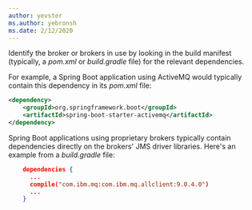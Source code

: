 ```yaml
---
author: yevster
ms.author: yebronsh
ms.date: 2/12/2020
---
```


Identify the broker or brokers in use by looking in the build manifest (typically, a *pom.xml* or *build.gradle* file) for the relevant dependencies.

For example, a Spring Boot application using ActiveMQ would typically contain this dependency in its *pom.xml* file:

```xml
<dependency>
    <groupId>org.springframework.boot</groupId>
    <artifactId>spring-boot-starter-activemq</artifactId>
</dependency>
```

Spring Boot applications using proprietary brokers typically contain dependencies directly on the brokers' JMS driver libraries. Here's an example from a *build.gradle* file:

```json
    dependencies {
      ...
      compile("com.ibm.mq:com.ibm.mq.allclient:9.0.4.0")
      ...
    }
```

